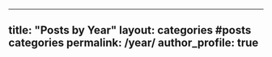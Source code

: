 ---
title: "Posts by Year"
layout: categories #posts categories
permalink: /year/
author_profile: true
----